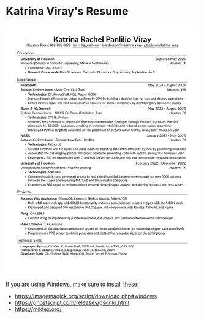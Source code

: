 # Katrina Viray's Resume

![resume](Katrina_Viray_Resume.png)

If you are using Windows, make sure to install these:
- https://imagemagick.org/script/download.php#windows
- https://ghostscript.com/releases/gsdnld.html
- https://miktex.org/
